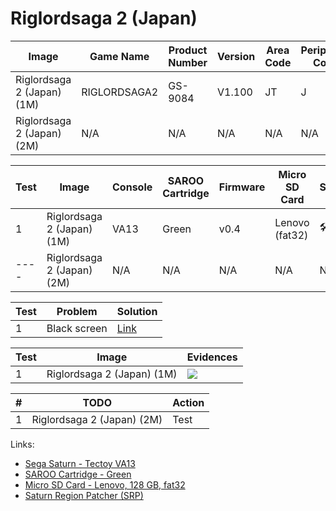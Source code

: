 # Riglordsaga 2 (Japan)

| Image                      | Game Name    | Product Number | Version | Area Code | Peripheral Code |
| -------------------------- | ------------ | -------------- | ------- | --------- | --------------- |
| Riglordsaga 2 (Japan) (1M) | RIGLORDSAGA2 | GS-9084        | V1.100  | JT        | J               |
| Riglordsaga 2 (Japan) (2M) | N/A          | N/A            | N/A     | N/A       | N/A             |

| Test | Image                      | Console | SAROO Cartridge | Firmware | Micro SD Card  | Status              | Time Played |
| ---- | -------------------------- | ------- | --------------- | -------- | -------------- | ------------------- | ----------- |
| 1    | Riglordsaga 2 (Japan) (1M) | VA13    | Green           | v0.4     | Lenovo (fat32) | :hammer_and_wrench: | 13 minutes  |
| ---- | Riglordsaga 2 (Japan) (2M) | N/A     | N/A             | N/A      | N/A            | N/A                 | N/A         |

| Test | Problem      | Solution                                                                                                           |
| ---- | ------------ | ------------------------------------------------------------------------------------------------------------------ |
| 1    | Black screen | [Link](https://github.com/williamdsw/saroo-configuration-list/blob/master/Regions/Retails/Japan/GS-9084/README.md) |

| Test | Image                      | Evidences                                                                                        |
| ---- | -------------------------- | ------------------------------------------------------------------------------------------------ |
| 1    | Riglordsaga 2 (Japan) (1M) | [![](https://img.youtube.com/vi/w_AY64Il4vE/0.jpg)](https://www.youtube.com/watch?v=w_AY64Il4vE) |

| #   | TODO                       | Action |
| --- | -------------------------- | ------ |
| 1   | Riglordsaga 2 (Japan) (2M) | Test   |

Links:

- [Sega Saturn - Tectoy VA13](../../../../Info/Consoles/VA13/README.md)
- [SAROO Cartridge - Green](../../../../Info/Cartridges/RetroGameParadiseStore/1.32F/README.md)
- [Micro SD Card - Lenovo, 128 GB, fat32](../../../../Info/SdCards/Lenovo/128GB/fat32/README.md)
- [Saturn Region Patcher (SRP)](https://segaxtreme.net/resources/saturn-region-patcher.81/download)
